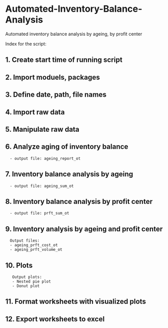 # Automated-Inventory-Balance-Analysis
Automated inventory balance analysis by ageing, by profit center

Index for the script:
## 1. Create start time of running script
## 2. Import moduels, packages
## 3. Define date, path, file names
## 4. Import raw data
## 5. Manipulate raw data
## 6. Analyze aging of inventory balance
      - output file: ageing_report_ot
## 7. Inventory balance analysis by ageing
      - output file: ageing_sum_ot
## 8. Inventory balance analysis by profit center
      - output file: prft_sum_ot
## 9. Inventory analysis by ageing and profit center
      Output files:
      - ageing_prft_cost_ot         
      - ageing_prft_volume_ot 
## 10. Plots
       Output plots:
       - Nested pie plot
       - Donut plot
## 11. Format worksheets with visualized plots
## 12. Export worksheets to excel
